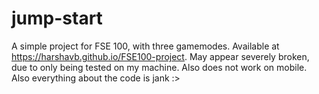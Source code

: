 # jump-start
A simple project for FSE 100, with three gamemodes. Available at https://harshavb.github.io/FSE100-project. May appear severely broken, due to only being tested on my machine. Also does not work on mobile. Also everything about the code is jank :>
